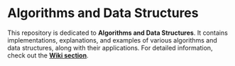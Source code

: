 # Algorithms and Data Structures

This repository is dedicated to **Algorithms and Data Structures**. It contains implementations, explanations, and examples of various algorithms and data structures, along with their applications. For detailed information, check out the **[Wiki section](https://github.com/m-sadkowski/Algorithms-and-Data-Structures-Repo/wiki/)**.
